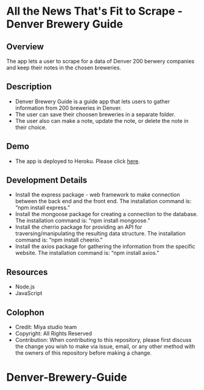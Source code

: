 # **All the News That's Fit to Scrape -Denver Brewery Guide**


## Overview
The app lets a user to scrape for a data of Denver 200 berwery companies and keep their notes in the chosen breweries.

## Description
*	Denver Brewery Guide is a guide app that lets users to gather information from 200 breweries in Denver.
*	The user  can save their choosen breweries in a separate folder.
*	The user also can make a note, update the note, or delete the note in their choice.

## Demo 
* The app is deployed to Heroku. Please click [here](https://brewery-scraped021619.herokuapp.com).

## Development Details
*	Install the express package - web framework to make connection between the back end and the front end. The installation command is: “npm install express.”
*	Install the mongoose package for creating a connection to the database. The installation command is: “npm install mongoose.”
*   Install the cherrio package for providing an API for traversing/manipulating the resulting data structure. The installation command is: “npm install cheerio."
*   Install the axios package for gathering the information from the specific website. The installation command is: “npm install axios."


## Resources
*	Node.js
*	JavaScript

## Colophon
- Credit: Miya studio team
- Copyright: All Rights Reserved
- Contribution: When contributing to this repository, please first discuss the change you wish to make via issue, email, or any other method with the owners of this repository before making a change.

# Denver-Brewery-Guide
